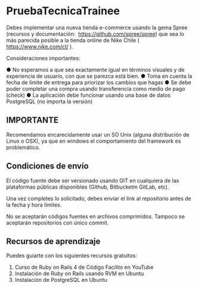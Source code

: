 # PruebaTecnicaTrainee

Debes implementar una nueva tienda e-commerce usando la gema Spree (recursos y
documentación: ​ https://github.com/spree/spree​ ) que sea lo más parecida posible a la tienda
online de Nike Chile (​ https://www.nike.com/cl/​ ).

Consideraciones importantes:

● No esperamos a que sea exactamente igual en términos visuales y de experiencia
de usuario, con que se parezca está bien.
● Toma en cuenta la fecha de límite de entrega para priorizar los cambios que hagas
● Se debe poder completar una compra usando transferencia como medio de pago
(check)
● La aplicación debe funcionar usando una base de datos PostgreSQL (no importa la
versión)

## IMPORTANTE
Recomendamos encarecidamente usar un SO Unix (alguna distribución de Linux o OSX), ya
que en windows el comportamiento del framework es problemático.

## Condiciones de envío
El código fuente debe ser versionado usando GIT en cualquiera de las plataformas públicas
disponibles (Github, Bitbucketm GitLab, etc).

Una vez completes lo solicitado, debes enviar el link al repositorio antes de la fecha y hora
límites.

No se aceptarán códigos fuentes en archivos comprimidos. Tampoco se aceptarán
repositorios con único commit.

## Recursos de aprendizaje
Puedes guiarte con los siguientes recursos gratuitos:

1. Curso de Ruby on Rails 4 de Código Facilito en YouTube
2. Instalación de Ruby on Rails usando RVM en Ubuntu
3. Instalación de PostgreSQL en Ubuntu
